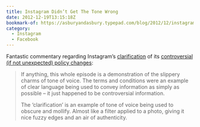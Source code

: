```yaml
---
title: Instagram Didn’t Get The Tone Wrong
date: 2012-12-19T13:15:18Z
bookmark-of: https://asburyandasbury.typepad.com/blog/2012/12/instagram-didnt-get-the-tone-wrong.html
category:
  - Instagram
  - Facebook
---
```

Fantastic commentary regarding Instagram’s [clarification][1] of its [controversial (if not unexpected) policy changes][2]:

> If anything, this whole episode is a demonstration of the slippery charms of tone of voice. The terms and conditions were an example of clear language being used to convey information as simply as possible – it just happened to be controversial information.
>
> The ‘clarification’ is an example of tone of voice being used to obscure and mollify. Almost like a filter applied to a photo, giving it nice fuzzy edges and an air of authenticity.

[1]: http://blog.instagram.com/post/38252135408/thank-you-and-were-listening
[2]: https://www.theguardian.com/technology/2012/dec/18/facebook-instagram-sell-uploaded-photos
